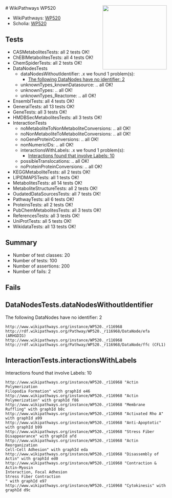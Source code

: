 <img style="float: right; width: 200px" src="https://upload.wikimedia.org/wikipedia/commons/thumb/8/83/Wplogo_with_text_500.png/640px-Wplogo_with_text_500.png" />
# WikiPathways WP520

* WikiPathways: [WP520](https://new.wikipathways.org/pathways/WP520)
* Scholia: [WP520](https://scholia.toolforge.org/wikipathways/WP520)
## Tests
* CASMetabolitesTests: all 2 tests OK!
* ChEBIMetabolitesTests: all 4 tests OK!
* ChemSpiderTests: all 2 tests OK!
* DataNodesTests
    * dataNodesWithoutIdentifier: .x we found 1 problem(s):
        * [The following DataNodes have no identifier: 2](#d2d32fa1)
    * unknownTypes_knownDatasource: .. all OK!
    * unknownTypes: .. all OK!
    * unknownTypes_Reactome: .. all OK!
* EnsemblTests: all 4 tests OK!
* GeneralTests: all 13 tests OK!
* GeneTests: all 3 tests OK!
* HMDBSecMetabolitesTests: all 3 tests OK!
* InteractionTests
    * noMetaboliteToNonMetaboliteConversions: .. all OK!
    * noNonMetaboliteToMetaboliteConversions: .. all OK!
    * noGeneProteinConversions: .. all OK!
    * nonNumericIDs: .. all OK!
    * interactionsWithLabels: .x we found 1 problem(s):
        * [Interactions found that involve Labels: 10](#fe97a8b8)
    * possibleTranslocations: .. all OK!
    * noProteinProteinConversions: .. all OK!
* KEGGMetaboliteTests: all 2 tests OK!
* LIPIDMAPSTests: all 1 tests OK!
* MetabolitesTests: all 14 tests OK!
* MetaboliteStructureTests: all 2 tests OK!
* OudatedDataSourcesTests: all 7 tests OK!
* PathwayTests: all 6 tests OK!
* ProteinsTests: all 2 tests OK!
* PubChemMetabolitesTests: all 3 tests OK!
* ReferencesTests: all 3 tests OK!
* UniProtTests: all 5 tests OK!
* WikidataTests: all 13 tests OK!


## Summary

* Number of test classes: 20
* Number of tests: 100
* Number of assertions: 200
* Number of fails: 2

## Fails

<a name="d2d32fa1" />

## DataNodesTests.dataNodesWithoutIdentifier

The following DataNodes have no identifier: 2
```
http://www.wikipathways.org/instance/WP520._r116968 http://rdf.wikipathways.org/Pathway/WP520._r116968/DataNode/efa (ARHGDIG)
http://www.wikipathways.org/instance/WP520._r116968 http://rdf.wikipathways.org/Pathway/WP520._r116968/DataNode/ffc (CFL1)
```

<a name="fe97a8b8" />

## InteractionTests.interactionsWithLabels

Interactions found that involve Labels: 10
```
http://www.wikipathways.org/instance/WP520._r116968 "Actin Polymerization
Filopodia Formation" with graphId e46
http://www.wikipathways.org/instance/WP520._r116968 "Actin Polymerization" with graphId f86
http://www.wikipathways.org/instance/WP520._r116968 "Membrane Ruffling" with graphId b8c
http://www.wikipathways.org/instance/WP520._r116968 "Activated Rho A" with graphId a99
http://www.wikipathways.org/instance/WP520._r116968 "Anti-Apoptotic" with graphId b99
http://www.wikipathways.org/instance/WP520._r116968 "Stress Fiber
Disappearance" with graphId afd
http://www.wikipathways.org/instance/WP520._r116968 "Actin Reorganization
Cell-Cell Adhesion" with graphId eda
http://www.wikipathways.org/instance/WP520._r116968 "Disassembly of Actin" with graphId ed0
http://www.wikipathways.org/instance/WP520._r116968 "Contraction & Actin-Myosin
Interaction, Focal Adhesion
Stress Fiber Contraction
" with graphId e97
http://www.wikipathways.org/instance/WP520._r116968 "Cytokinesis" with graphId d9c
```

